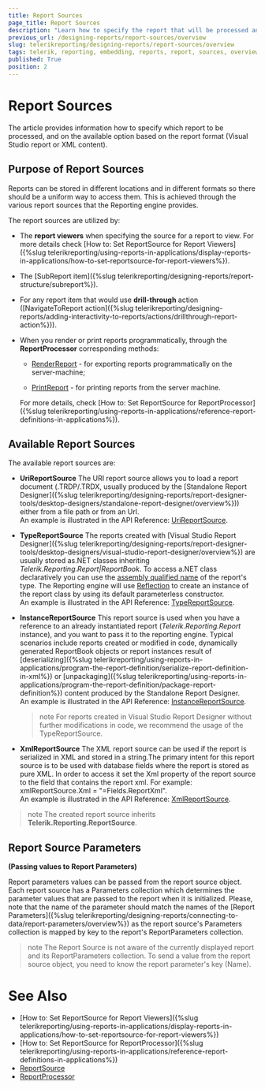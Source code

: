 ```yaml
---
title: Report Sources
page_title: Report Sources
description: "Learn how to specify the report that will be processed and what are the available options based on the Visual Studio or XML report format when working with Telerik Reporting."
previous_url: /designing-reports/report-sources/overview
slug: telerikreporting/designing-reports/report-sources/overview
tags: telerik, reporting, embedding, reports, report, sources, overview
published: True
position: 2
---
```


# Report Sources

The article provides information how to specify which report to be processed, and on the available option based on the report format (Visual Studio report or XML content). 

## Purpose of Report Sources

Reports can be stored in different locations and in different formats so there should be a uniform way to access them. This is achieved through the various report sources that the Reporting engine provides.         

The report sources are utilized by:

* The __report viewers__ when specifying the source for a report to view. For more details check [How to: Set ReportSource for Report Viewers]({%slug telerikreporting/using-reports-in-applications/display-reports-in-applications/how-to-set-reportsource-for-report-viewers%}).             

* The [SubReport item]({%slug telerikreporting/designing-reports/report-structure/subreport%}).             

* For any report item that would use __drill-through__ action ([NavigateToReport action]({%slug telerikreporting/designing-reports/adding-interactivity-to-reports/actions/drillthrough-report-action%})).             

* When you render or print reports programmatically, through the __ReportProcessor__ corresponding methods:             

   +  [RenderReport](/reporting/api/Telerik.Reporting.Processing.ReportProcessor#Telerik_Reporting_Processing_ReportProcessor_RenderReport_System_String_Telerik_Reporting_ReportSource_System_Collections_Hashtable_) - for exporting reports programmatically on the server-machine;                 

   +  [PrintReport](/reporting/api/Telerik.Reporting.Processing.ReportProcessor#Telerik_Reporting_Processing_ReportProcessor_PrintReport_Telerik_Reporting_ReportSource_System_Drawing_Printing_PrinterSettings_) - for printing reports from the server machine.  
   
   For more details, check [How to: Set ReportSource for ReportProcessor]({%slug telerikreporting/using-reports-in-applications/reference-report-definitions-in-applications%}).             

## Available Report Sources

The available report sources are:

* __UriReportSource__ The URI report source allows you to load a report document (.TRDP/.TRDX, usually produced by the [Standalone Report Designer]({%slug telerikreporting/designing-reports/report-designer-tools/desktop-designers/standalone-report-designer/overview%})) either from a file path or from an Url.  
An example is illustrated in the API Reference: [UriReportSource](/reporting/api/Telerik.Reporting.UriReportSource).             

* __TypeReportSource__ The reports created with [Visual Studio Report Designer]({%slug telerikreporting/designing-reports/report-designer-tools/desktop-designers/visual-studio-report-designer/overview%}) are usually stored as.NET classes inheriting *Telerik.Reporting.Report|ReportBook*. To access a.NET class declaratively you can use the  [assembly qualified name](http://msdn.microsoft.com/en-us/library/30wyt9tk)  of the report's type. The Reporting engine will use  [Reflection](https://msdn.microsoft.com/en-us/library/ms173183(v=vs.110).aspx)  to create an instance of the report class by using its default parameterless constructor.  
An example is illustrated in the API Reference: [TypeReportSource](/reporting/api/Telerik.Reporting.TypeReportSource).             

* __InstanceReportSource__ This report source is used when you have a reference to an already instantiated report (*Telerik.Reporting.Report*  instance), and you want to pass it to the reporting engine. Typical scenarios include reports created or modified in code, dynamically generated ReportBook objects or report instances result of [deserializing]({%slug telerikreporting/using-reports-in-applications/program-the-report-definition/serialize-report-definition-in-xml%}) or [unpackaging]({%slug telerikreporting/using-reports-in-applications/program-the-report-definition/package-report-definition%}) content produced by the Standalone Report Designer.  
An example is illustrated in the API Reference:  [InstanceReportSource](/reporting/api/Telerik.Reporting.InstanceReportSource).             

   >note For reports created in Visual Studio Report Designer without further modifications in code, we recommend the usage of the TypeReportSource.

* __XmlReportSource__ The XML report source can be used if the report is serialized in XML and stored in a string.The primary intent for this report source is to be used with database fields where the report is stored as pure XML. In order to access it set the Xml property of the report source to the field that contains the report xml. For example: xmlReportSource.Xml = "=Fields.ReportXml".  
An example is illustrated in the API Reference: [XmlReportSource](/reporting/api/Telerik.Reporting.XmlReportSource).             

>note The created report source inherits  __Telerik.Reporting.ReportSource__.           

## Report Source Parameters

__(Passing values to Report Parameters)__ 

Report parameters values can be passed from the report source object. Each report source has a Parameters collection which determines the parameter values that are passed to the report when it is initialized. Please, note that the name of the parameter should match the names of the [Report Parameters]({%slug telerikreporting/designing-reports/connecting-to-data/report-parameters/overview%}) as the report source's Parameters collection is mapped by key to the report's ReportParameters collection.         

>note The Report Source is not aware of the currently displayed report and its ReportParameters collection. To send a value from the report source object, you need to know the report parameter's key (Name).          

# See Also

* [How to: Set ReportSource for Report Viewers]({%slug telerikreporting/using-reports-in-applications/display-reports-in-applications/how-to-set-reportsource-for-report-viewers%})
* [How to: Set ReportSource for ReportProcessor]({%slug telerikreporting/using-reports-in-applications/reference-report-definitions-in-applications%})
* [ReportSource](/reporting/api/Telerik.Reporting.ReportSource)
* [ReportProcessor](/reporting/api/Telerik.Reporting.Processing.ReportProcessor)

